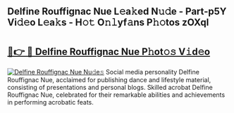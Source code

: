 ## Delfine Rouffignac Nue L𝚎a𝚔ed N𝚞𝚍e - Part-p5Y Vi𝚍𝚎o L𝚎a𝚔s - H𝚘𝚝 O𝚗𝚕yf𝚊ns P𝚑𝚘tos zOXql

# <h2><a href="http://kfcd49n.oniu.top/?m=Delfine+Rouffignac+Nue">🔗👉 🔴 Delfine Rouffignac Nue P𝚑ot𝚘𝚜 V𝚒d𝚎o</a></h2>

[![Delfine Rouffignac Nue Nu𝚍e𝚜](https://i.imgur.com/0qMVB7G.gif)](http://kfcd49n.oniu.top/?m=Delfine+Rouffignac+Nue)
Social media personality Delfine Rouffignac Nue, acclaimed for publishing dance and lifestyle material, consisting of presentations and personal blogs. Skilled acrobat Delfine Rouffignac Nue, celebrated for their remarkable abilities and achievements in performing acrobatic feats.  
